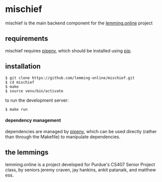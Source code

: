 # mischief
mischief is the main backend component for the [lemming.online](https://github.com/lemming-online) project

## requirements
mischief requires [pipenv](http://docs.pipenv.org/en/latest/basics.html), which should be installed using [pip](https://pip.pypa.io/en/stable/installing/).

## installation
```
$ git clone https://github.com/lemming-online/mischief.git
$ cd mischief
$ make
$ source venv/bin/activate
```
to run the development server:
```
$ make run
```

#### dependency management
dependencies are managed by [pipenv](http://docs.pipenv.org/en/latest/basics.html#installing-packages-for-your-project), which can be used directly (rather than through the Makefile) to manipulate dependencies.

## the lemmings
lemming.online is a project developed for Purdue's CS407 Senior Project class, by seniors jeremy craven, jay hankins, ankit patanaik, and matthew ess.

